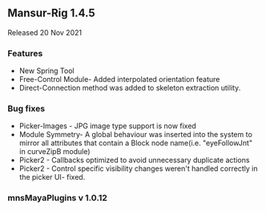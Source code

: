 ## Mansur-Rig 1.4.5
Released 20 Nov 2021

### Features
- New Spring Tool
- Free-Control Module- Added interpolated orientation feature
- Direct-Connection method was added to skeleton extraction utility.

### Bug fixes
- Picker-Images - JPG image type support is now fixed
- Module Symmetry- A global behaviour was inserted into the system to mirror all attributes that contain a Block node name(i.e. "eyeFollowJnt" in curveZipB module)
- Picker2 - Callbacks optimized to avoid unnecessary duplicate actions
- Picker2 - Control specific visibility changes weren't  handled correctly in the picker UI- fixed.

### mnsMayaPlugins v 1.0.12